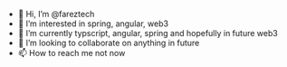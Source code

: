 - 👋 Hi, I’m @fareztech
- 👀 I’m interested in spring, angular, web3
- 🌱 I’m currently typscript, angular, spring and hopefully in future web3
- 💞️ I’m looking to collaborate on anything in future
- 📫 How to reach me not now

<!---
fareztech/fareztech is a ✨ special ✨ repository because its `README.md` (this file) appears on your GitHub profile.
You can click the Preview link to take a look at your changes.
--->
